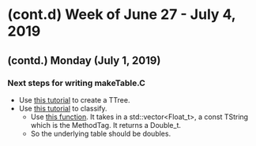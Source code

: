 # (cont.d) Week of June 27 - July 4, 2019

## (contd.) Monday (July 1, 2019)

### Next steps for writing makeTable.C

* Use [this tutorial](https://root.cern.ch/root/html/tutorials/tree/tree1.C.html) to create a TTree.
* Use [this tutorial](https://root.cern.ch/root/html608/TMVAClassificationCategoryApplication_8C.html) to classify. 
  * Use [this function](https://root.cern.ch/root/html608/classTMVA_1_1Reader.html#a209436a06ae04b848c9ac98b367e0dd6). It takes in a std::vector<Float_t>, a const TString which is the MethodTag. It returns a Double_t.
  * So the underlying table should be doubles.

